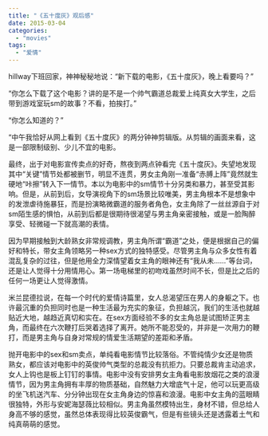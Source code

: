 ```yaml
---
title: "《五十度灰》观后感"
date: 2015-03-04
categories: 
  - "movies"
tags: 
  - "爱情"
---
```


hillway下班回家，神神秘秘地说：“新下载的电影，《五十度灰》，晚上看要吗？”

“你怎么下载了这个电影？讲的是不是一个帅气霸道总裁爱上纯真女大学生，之后带到游戏室玩sm的故事？不看，拍挨打。”

“你怎么知道的？”

“中午我恰好从网上看到《五十度灰》的两分钟神剪辑版。从剪辑的画面来看，这是一部限制级别、少儿不宜的电影。

最终，出于对电影宣传卖点的好奇，熬夜到两点钟看完《五十度灰》。失望地发现其中“关键”情节处都被删节，明显不连贯，男女主角刚一准备“赤膊上阵”竟然就生硬地“咔擦”转入下一情节。本以为电影中的sm情节十分另类和暴力，甚至受其影响。但是，从前到后，女导演视角下的sm场景比较唯美，男主角根本不是想象中的发泄虐待施暴狂，而是扮演略微霸道的服务者角色，女主角除了一丝丝源自于对sm陌生感的惧怕，从前到后都是很期待很渴望与男主角亲密接触，或是一脸陶醉享受、轻微碰一下就高潮的表情。

因为早期接触到大龄熟女非常规调教，男主角所谓“霸道”之处，便是根据自己的偏好和特长，带女主角领略另一种sex方式的独特感受。尽管男主角与众多女性有着混乱复杂的过往，但是他用全力深情望着女主角的眼神还有“我从未……”等台词，还是让人觉得十分用情用心。第一场电梯里的初吻戏虽然时间不长，但是比之后的任何一场更让人觉得激情。

米兰昆德拉说，在每一个时代的爱情诗篇里，女人总渴望压在男人的身躯之下。也许最沉重的负担同时也是一种生活最为充实的象征，负担越沉，我们的生活也就越贴近大地，越趋近真切和实在。在sex方面经验不多的女主角总是试图矫正男主角，而最终在六次鞭打后哭着选择了离开。她所不能忍受的，并非是一次用力的鞭打，而是男主角与自身对常规的情爱生活期望的差距和矛盾。

抛开电影中的sex和sm卖点，单纯看电影情节比较落俗。不管纯情少女还是物质熟女，都应该对电影中的英俊帅气类型的总裁没有抗拒力。只要总裁肯主动追求，女人上钩也是板上钉钉的事情。电影中没有安排男女主角看电影放烟花之类的浪漫情节，因为男主角拥有丰厚的物质基础，自然魅力大增底气十足，他可以玩更高级的坐飞机送汽车、分分钟出现在女主角身边的惊喜和浪漫。电影中女主角的蓝眼睛很独特，外形与安妮海瑟薇比较相似。男主角虽然模特出生，身材不错，但总给人身高不够的感觉，虽然总体表现得比较英俊霸气，但是有些镜头还是透露着土气和纯真萌萌的感觉。
